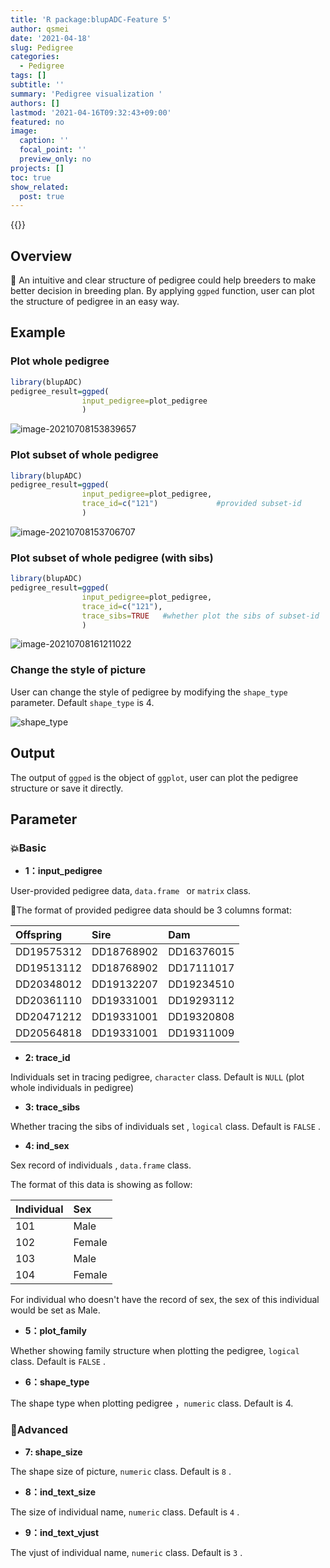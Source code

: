 ```yaml
---
title: 'R package:blupADC-Feature 5'
author: qsmei
date: '2021-04-18'
slug: Pedigree
categories:
  - Pedigree
tags: []
subtitle: ''
summary: 'Pedigree visualization '
authors: []
lastmod: '2021-04-16T09:32:43+09:00'
featured: no
image:
  caption: ''
  focal_point: ''
  preview_only: no
projects: []
toc: true
show_related:
  post: true
---
```


{{<toc>}} 

## Overview

🦄  An intuitive and clear structure of pedigree could help breeders to make better decision in breeding plan. By  applying  `ggped` function, user can plot the structure of pedigree in an easy way.

## Example

### Plot whole pedigree


```r
library(blupADC)
pedigree_result=ggped(
                input_pedigree=plot_pedigree
                )                 

```

![image-20210708153839657](https://qsmei-markdown.oss-cn-shanghai.aliyuncs.com/markdown-img/20210708153843.png)

### Plot subset of whole pedigree


```r
library(blupADC)
pedigree_result=ggped(
                input_pedigree=plot_pedigree,
    			trace_id=c("121")             #provided subset-id
                )                   

```

![image-20210708153706707](https://qsmei-markdown.oss-cn-shanghai.aliyuncs.com/markdown-img/20210708153708.png)

### Plot subset of whole pedigree (with sibs)


```r
library(blupADC)
pedigree_result=ggped(
                input_pedigree=plot_pedigree,
    			trace_id=c("121"),
    			trace_sibs=TRUE   #whether plot the sibs of subset-id  
                )                   

```

![image-20210708161211022](https://qsmei-markdown.oss-cn-shanghai.aliyuncs.com/markdown-img/20210708161212.png)

### Change the style of picture 

User can  change the style of pedigree by modifying the  `shape_type` parameter.   Default `shape_type` is 4.

![shape_type](https://qsmei-markdown.oss-cn-shanghai.aliyuncs.com/markdown-img/20210805002017.png)

## Output

The output of  `ggped`  is the  object of `ggplot`, user can plot the pedigree structure or save it directly. 

## Parameter

### 💥Basic

-   **1：input_pedigree**

User-provided pedigree data, `data.frame ` or   `matrix` class.

💌The format of provided pedigree data should be 3 columns format:


|Offspring  |Sire       |Dam        |
|:----------|:----------|:----------|
|DD19575312 |DD18768902 |DD16376015 |
|DD19513112 |DD18768902 |DD17111017 |
|DD20348012 |DD19132207 |DD19234510 |
|DD20361110 |DD19331001 |DD19293112 |
|DD20471212 |DD19331001 |DD19320808 |
|DD20564818 |DD19331001 |DD19311009 |

-   **2:  trace_id** 

Individuals set in tracing pedigree, `character` class. Default is `NULL` (plot whole individuals in pedigree)

-   **3:  trace_sibs** 

Whether tracing the sibs of  individuals set , `logical` class. Default is `FALSE` .

-   **4:  ind_sex**  

Sex record of individuals , `data.frame` class.   

The format of this data is showing as follow: 	


| Individual | Sex    |
| :--------- | :----- |
| 101        | Male   |
| 102        | Female |
| 103        | Male   |
| 104        | Female |

For individual who doesn't have the record of sex,  the sex of this individual would be set as Male. 

-   **5：plot_family**

Whether showing family structure when plotting the pedigree, `logical` class. Default is `FALSE` .

-   **6：shape_type**

The shape type when plotting pedigree ，`numeric` class. Default is 4.

### 💨Advanced

-   **7:  shape_size**     

The shape size of picture, `numeric` class. Default is `8` .

-   **8：ind_text_size**

The size of individual name, `numeric` class. Default is `4` .

-   **9：ind_text_vjust**

The vjust of individual name, `numeric` class. Default is `3` .


